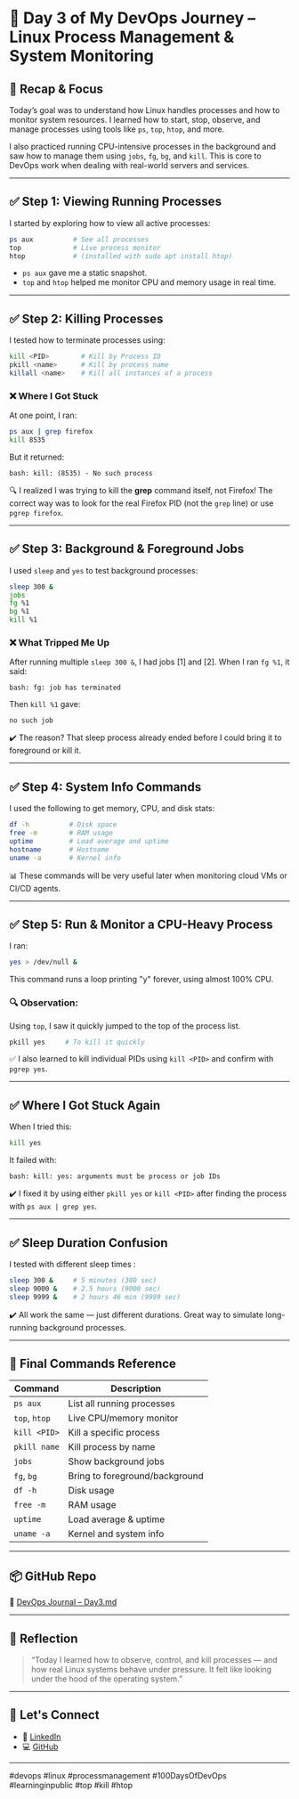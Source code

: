  # 🚀 Day 3 of My DevOps Journey – Linux Process Management & System Monitoring

## 👋 Recap & Focus

Today’s goal was to understand how Linux handles processes and how to monitor system resources. I learned how to start, stop, observe, and manage processes using tools like `ps`, `top`, `htop`, and more.

I also practiced running CPU-intensive processes in the background and saw how to manage them using `jobs`, `fg`, `bg`, and `kill`. This is core to DevOps work when dealing with real-world servers and services.

---

## ✅ Step 1: Viewing Running Processes

I started by exploring how to view all active processes:

```bash
ps aux          # See all processes
top             # Live process monitor
htop            # (installed with sudo apt install htop)
```

- `ps aux` gave me a static snapshot.
- `top` and `htop` helped me monitor CPU and memory usage in real time.

---

## ✅ Step 2: Killing Processes

I tested how to terminate processes using:

```bash
kill <PID>        # Kill by Process ID
pkill <name>      # Kill by process name
killall <name>    # Kill all instances of a process
```

### ❌ Where I Got Stuck

At one point, I ran:
```bash
ps aux | grep firefox
kill 8535
```
But it returned:
```
bash: kill: (8535) - No such process
```
🔍 I realized I was trying to kill the **grep** command itself, not Firefox! The correct way was to look for the real Firefox PID (not the `grep` line) or use `pgrep firefox`.

---

## ✅ Step 3: Background & Foreground Jobs

I used `sleep` and `yes` to test background processes:

```bash
sleep 300 &
jobs
fg %1
bg %1
kill %1
```

### ❌ What Tripped Me Up

After running multiple `sleep 300 &`, I had jobs [1] and [2]. When I ran `fg %1`, it said:

```
bash: fg: job has terminated
```
Then `kill %1` gave:
```
no such job
```

✔️ The reason? That sleep process already ended before I could bring it to foreground or kill it.

---

## ✅ Step 4: System Info Commands

I used the following to get memory, CPU, and disk stats:

```bash
df -h          # Disk space
free -m        # RAM usage
uptime         # Load average and uptime
hostname       # Hostname
uname -a       # Kernel info
```

📊 These commands will be very useful later when monitoring cloud VMs or CI/CD agents.

---

## ✅ Step 5: Run & Monitor a CPU-Heavy Process

I ran:

```bash
yes > /dev/null &
```

This command runs a loop printing "y" forever, using almost 100% CPU.

### 🔍 Observation:
Using `top`, I saw it quickly jumped to the top of the process list.

```bash
pkill yes     # To kill it quickly
```

✅ I also learned to kill individual PIDs using `kill <PID>` and confirm with `pgrep yes`.

---

## ✅ Where I Got Stuck Again

When I tried this:

```bash
kill yes
```

It failed with: 
```
bash: kill: yes: arguments must be process or job IDs
```

✔️ I fixed it by using either `pkill yes` or `kill <PID>` after finding the process with `ps aux | grep yes`.

---

## ✅ Sleep Duration Confusion

I tested with different sleep times :

```bash
sleep 300 &     # 5 minutes (300 sec)
sleep 9000 &    # 2.5 hours (9000 sec)
sleep 9999 &    # 2 hours 46 min (9999 sec)
```

✔️ All work the same — just different durations. Great way to simulate long-running background processes.

---

## 📘 Final Commands Reference

| Command       | Description                        |
|---------------|------------------------------------|
| `ps aux`      | List all running processes         |
| `top`, `htop` | Live CPU/memory monitor            |
| `kill <PID>`  | Kill a specific process            |
| `pkill name`  | Kill process by name               |
| `jobs`        | Show background jobs               |
| `fg`, `bg`    | Bring to foreground/background     |
| `df -h`       | Disk usage                         |
| `free -m`     | RAM usage                          |
| `uptime`      | Load average & uptime              |
| `uname -a`    | Kernel and system info             |

---

## 📦 GitHub Repo

📍 [DevOps Journal – Day3.md](https://github.com/ritesh355/devops-journal/tree/main/Devops-journal)

---

## 🧠 Reflection

> “Today I learned how to observe, control, and kill processes — and how real Linux systems behave under pressure. It felt like looking under the hood of the operating system.”

---

## 🙌 Let's Connect

- 💼 [LinkedIn](https://linkedin.com/in/ritesh-singh-092b84340)
- 💻 [GitHub](https://github.com/ritesh355)

---

#devops #linux #processmanagement #100DaysOfDevOps #learninginpublic #top #kill #htop
